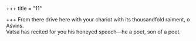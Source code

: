 +++
title = "11"

+++
From there drive here with your chariot with its thousandfold raiment,  o Aśvins.  
Vatsa has recited for you his honeyed speech—he a poet, son of a poet. 